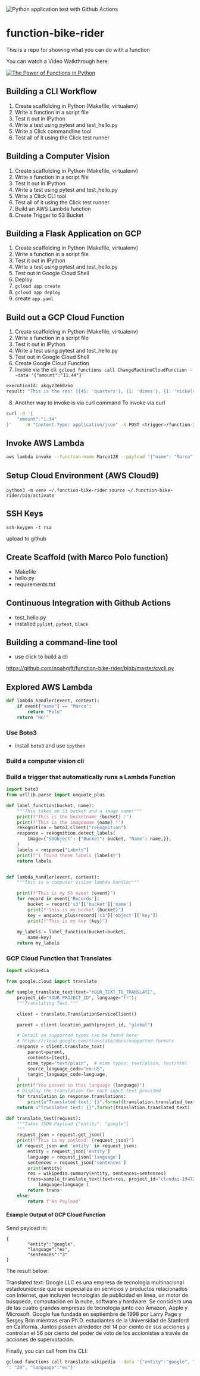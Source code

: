 ![Python application test with Github Actions](https://github.com/noahgift/function-bike-rider/workflows/Python%20application%20test%20with%20Github%20Actions/badge.svg)

# function-bike-rider
This is a repo for showing what you can do with a function

You can watch a Video Walkthrough here:


[![The Power of Functions in Python](https://img.youtube.com/vi/lN6OSIDpgyg/0.jpg)](https://youtu.be/lN6OSIDpgyg)

## Building a CLI Workflow

1.  Create scaffolding in Python (Makefile, virtualenv)
2.  Write a function in a script file
3.  Test it out in IPython
4.  Write a test using pytest and test_hello.py
5.  Write a Click commandline tool
6.  Test all of it using the Click test runner


## Building a Computer Vision

1.  Create scaffolding in Python (Makefile, virtualenv)
2.  Write a function in a script file
3.  Test it out in IPython
4.  Write a test using pytest and test_hello.py
5.  Write a Click CLI tool
6.  Test all of it using the Click test runner
7.  Build an AWS Lambda function
8.  Create Trigger to S3 Bucket

## Building a Flask Application on GCP

1.  Create scaffolding in Python (Makefile, virtualenv)
2.  Write a function in a script file
3.  Test it out in IPython
4.  Write a test using pytest and test_hello.py
5.  Test out in Google Cloud Shell
6.  Deploy
7. `gcloud app create` 
8. `gcloud app deploy`
9. create `app.yaml`

## Build out a GCP Cloud Function

1.  Create scaffolding in Python (Makefile, virtualenv)
2.  Write a function in a script file
3.  Test it out in IPython
4.  Write a test using pytest and test_hello.py
5.  Test out in Google Cloud Shell
6.  Create Google Cloud Function  
7.  Invoke via the cli:
    `gcloud functions call ChangeMachineCloudFunction --data '{"amount":"11.44"}'`
```bash
executionId: akqyz3e60z6o
result: "This is the res: [{45: 'quarters'}, {1: 'dimes'}, {1: 'nickels'}, {4: 'pennies'}]"
```
8.  Another way to invoke is via curl command
To invoke via curl

```bash
curl -d '{
    "amount":"1.34"
}'     -H "Content-Type: application/json" -X POST <trigger>/function-3
```


## Invoke AWS Lambda

```bash
aws lambda invoke --function-name Marco128 --payload '{"name": "Marco" }' out.txt | less out.txt
```                 



## Setup Cloud Environment (AWS Cloud9)

`python3 -m venv ~/.function-bike-rider`
`source ~/.function-bike-rider/bin/activate`

## SSH Keys

`ssh-keygen -t rsa`

upload to github

## Create Scaffold (with Marco Polo function)

* Makefile
* hello.py
* requirements.txt

## Continuous Integration with Github Actions

* test_hello.py
* installed `pylint`, `pytest`, `black`

## Building a command-line tool

* use click to build a cli

https://github.com/noahgift/function-bike-rider/blob/master/cvcli.py

## Explored AWS Lambda

```python
def lambda_handler(event, context):
    if event["name"] == "Marco":
        return "Polo"
    return "No!"
```

### Use Boto3

* install `boto3` and use `ipython`

### Build a computer vision cli

### Build a trigger that automatically runs a Lambda Function

```python
import boto3
from urllib.parse import unquote_plus

def label_function(bucket, name):
    """This takes an S3 bucket and a image name!"""
    print(f"This is the bucketname {bucket} !")
    print(f"This is the imagename {name} !")
    rekognition = boto3.client("rekognition")
    response = rekognition.detect_labels(
        Image={"S3Object": {"Bucket": bucket, "Name": name,}},
    )
    labels = response["Labels"]
    print(f"I found these labels {labels}")
    return labels


def lambda_handler(event, context):
    """This is a computer vision lambda handler"""

    print(f"This is my S3 event {event}")
    for record in event['Records']:
        bucket = record['s3']['bucket']['name']
        print(f"This is my bucket {bucket}")
        key = unquote_plus(record['s3']['object']['key'])
        print(f"This is my key {key}")
        
    my_labels = label_function(bucket=bucket, 
        name=key)
    return my_labels
```
### GCP Cloud Function that Translates

```python
import wikipedia

from google.cloud import translate

def sample_translate_text(text="YOUR_TEXT_TO_TRANSLATE", 
    project_id="YOUR_PROJECT_ID", language="fr"):
    """Translating Text."""

    client = translate.TranslationServiceClient()

    parent = client.location_path(project_id, "global")

    # Detail on supported types can be found here:
    # https://cloud.google.com/translate/docs/supported-formats
    response = client.translate_text(
        parent=parent,
        contents=[text],
        mime_type="text/plain",  # mime types: text/plain, text/html
        source_language_code="en-US",
        target_language_code=language,
    )
    print(f"You passed in this language {language}")
    # Display the translation for each input text provided
    for translation in response.translations:
        print(u"Translated text: {}".format(translation.translated_text))
    return u"Translated text: {}".format(translation.translated_text)

def translate_test(request):
    """Takes JSON Payload {"entity": "google"}
    """
    request_json = request.get_json()
    print(f"This is my payload: {request_json}")
    if request_json and 'entity' in request_json:
        entity = request_json['entity']
        language = request_json['language']
        sentences = request_json['sentences']
        print(entity)
        res = wikipedia.summary(entity, sentences=sentences)
        trans=sample_translate_text(text=res, project_id="cloudai-194723",
            language=language )
        return trans
    else:
        return f'No Payload'
 ```

#### Example Output of GCP Cloud Function

Send payload in:
```
{
        "entity":"google",
        "language":"es",
        "sentences":"3"
}
```
The result below:

Translated text: Google LLC es una empresa de tecnología multinacional estadounidense que se especializa en servicios y productos relacionados con Internet, que incluyen tecnologías de publicidad en línea, un motor de búsqueda, computación en la nube, software y hardware. Se considera una de las cuatro grandes empresas de tecnología junto con Amazon, Apple y Microsoft. Google fue fundada en septiembre de 1998 por Larry Page y Sergey Brin mientras eran Ph.D. estudiantes de la Universidad de Stanford en California. Juntos poseen alrededor del 14 por ciento de sus acciones y controlan el 56 por ciento del poder de voto de los accionistas a través de acciones de supervotación.


Finally, you can call from the CLI:

```bash
gcloud functions call translate-wikipedia --data '{"entity":"google", "sentences
": "20", "language":"es"}'
```




